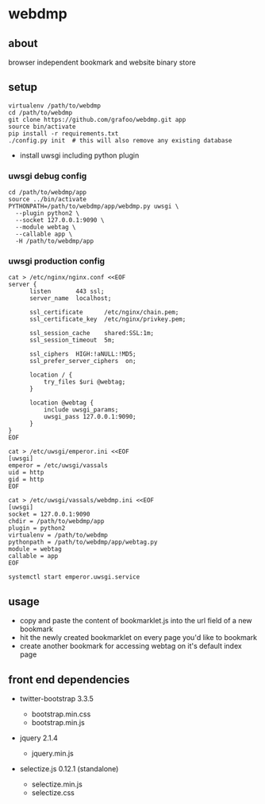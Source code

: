 # webdmp


## about

browser independent bookmark and website binary store


## setup

```
virtualenv /path/to/webdmp
cd /path/to/webdmp
git clone https://github.com/grafoo/webdmp.git app
source bin/activate
pip install -r requirements.txt
./config.py init  # this will also remove any existing database
```

- install uwsgi including python plugin


### uwsgi debug config

```
cd /path/to/webdmp/app
source ../bin/activate
PYTHONPATH=/path/to/webdmp/app/webdmp.py uwsgi \
  --plugin python2 \
  --socket 127.0.0.1:9090 \
  --module webtag \
  --callable app \
  -H /path/to/webdmp/app
```

### uwsgi production config
```
cat > /etc/nginx/nginx.conf <<EOF
server {
      listen       443 ssl;
      server_name  localhost;

      ssl_certificate      /etc/nginx/chain.pem;
      ssl_certificate_key  /etc/nginx/privkey.pem;

      ssl_session_cache    shared:SSL:1m;
      ssl_session_timeout  5m;

      ssl_ciphers  HIGH:!aNULL:!MD5;
      ssl_prefer_server_ciphers  on;

      location / {
          try_files $uri @webtag;
      }

      location @webtag {
          include uwsgi_params;
          uwsgi_pass 127.0.0.1:9090;
      }
}
EOF
```

```
cat > /etc/uwsgi/emperor.ini <<EOF
[uwsgi]
emperor = /etc/uwsgi/vassals
uid = http
gid = http
EOF
```

```
cat > /etc/uwsgi/vassals/webdmp.ini <<EOF
[uwsgi]
socket = 127.0.0.1:9090
chdir = /path/to/webdmp/app
plugin = python2
virtualenv = /path/to/webdmp
pythonpath = /path/to/webdmp/app/webtag.py
module = webtag
callable = app
EOF
```

`systemctl start emperor.uwsgi.service`


## usage

- copy and paste the content of bookmarklet.js into the url field of a new bookmark
- hit the newly created bookmarklet on every page you'd like to bookmark
- create another bookmark for accessing webtag on it's default index page


## front end dependencies

- twitter-bootstrap 3.3.5
  - bootstrap.min.css
  - bootstrap.min.js

- jquery 2.1.4
  - jquery.min.js

- selectize.js 0.12.1 (standalone)
  - selectize.min.js
  - selectize.css
